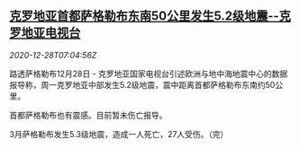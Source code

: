 <!--1609140196000-->
[克罗地亚首都萨格勒布东南50公里发生5.2级地震--克罗地亚电视台](https://cn.reuters.com/article/croatia-quake-1228-mon-idCNKBS2920FL)
------

<div><i>2020-12-28T07:04:56Z</i></div><p>路透萨格勒布12月28日 - 克罗地亚国家电视台引述欧洲与地中海地震中心的数据报导称，周一克罗地亚中部发生5.2级地震，震中距离首都萨格勒布东南约50公里。</p><p>首都萨格勒布也有震感。目前暂未伤亡报导。</p><p>3月萨格勒布发生5.3级地震，造成一人死亡，27人受伤。（完）</p>
